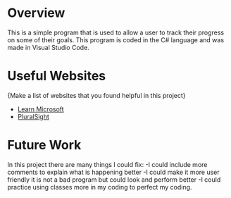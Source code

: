 # Overview

This is a simple program that is used to allow a user to track their progress on some of their goals. This program is coded in the C# language and was made in Visual Studio Code. 

# Useful Websites

{Make a list of websites that you found helpful in this project}

- [Learn Microsoft]([http://url.link.goes.here](https://learn.microsoft.com/en-us/dotnet/csharp/tour-of-csharp/))
- [PluralSight]([http://url.link.goes.here](https://www.pluralsight.com/blog/software-development/everything-you-need-to-know-about-c-#:~:text=What%20is%20C%23%20used%20for,Lots%20and%20lots%20of%20games.)https://www.pluralsight.com/blog/software-development/everything-you-need-to-know-about-c-#:~:text=What%20is%20C%23%20used%20for,Lots%20and%20lots%20of%20games.)

# Future Work

In this project there are many things I could fix:
-I could include more comments to explain what is happening better
-I could make it more user friendly it is not a bad program but could look and perform better
-I could practice using classes more in my coding to perfect my coding. 

